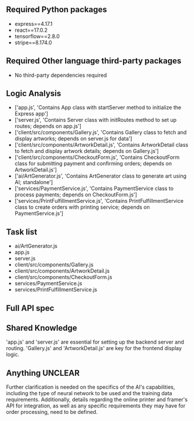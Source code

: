 ## Required Python packages

- express==4.17.1
- react==17.0.2
- tensorflow==2.8.0
- stripe==8.174.0

## Required Other language third-party packages

- No third-party dependencies required

## Logic Analysis

- ['app.js', 'Contains App class with startServer method to initialize the Express app']
- ['server.js', 'Contains Server class with initRoutes method to set up routes; depends on app.js']
- ['client/src/components/Gallery.js', 'Contains Gallery class to fetch and display artworks; depends on server.js for data']
- ['client/src/components/ArtworkDetail.js', 'Contains ArtworkDetail class to fetch and display artwork details; depends on Gallery.js']
- ['client/src/components/CheckoutForm.js', 'Contains CheckoutForm class for submitting payment and confirming orders; depends on ArtworkDetail.js']
- ['ai/ArtGenerator.js', 'Contains ArtGenerator class to generate art using AI; standalone']
- ['services/PaymentService.js', 'Contains PaymentService class to process payments; depends on CheckoutForm.js']
- ['services/PrintFulfillmentService.js', 'Contains PrintFulfillmentService class to create orders with printing service; depends on PaymentService.js']

## Task list

- ai/ArtGenerator.js
- app.js
- server.js
- client/src/components/Gallery.js
- client/src/components/ArtworkDetail.js
- client/src/components/CheckoutForm.js
- services/PaymentService.js
- services/PrintFulfillmentService.js

## Full API spec



## Shared Knowledge

'app.js' and 'server.js' are essential for setting up the backend server and routing. 'Gallery.js' and 'ArtworkDetail.js' are key for the frontend display logic.

## Anything UNCLEAR

Further clarification is needed on the specifics of the AI's capabilities, including the type of neural network to be used and the training data requirements. Additionally, details regarding the online printer and framer's API for integration, as well as any specific requirements they may have for order processing, need to be defined.


